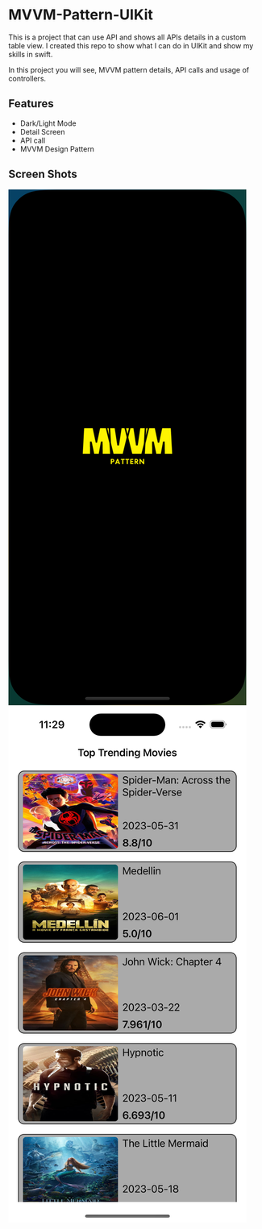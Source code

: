 # MVVM-Pattern-UIKit

This is a project that can use API and shows all APIs details in a custom table view. I created this repo to show what I can do in UIKit and show my skills in swift. 

In this project you will see, MVVM pattern details, API calls and usage of controllers.

## Features

- Dark/Light Mode
- Detail Screen
- API call
- MVVM Design Pattern

  
## Screen Shots
![img|320x271](ScreenShots/launcScreen.png)
![test](ScreenShots/mainScreen.png)



  

